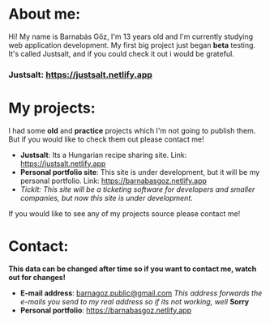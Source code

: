 # About me:
Hi! My name is Barnabás Gőz, I'm 13 years old and I'm currently studying web application development. My first big project just began **beta** testing. It's called Justsalt, and if you could check it out i would be grateful. 
### Justsalt: https://justsalt.netlify.app

# My projects:
I had some **old** and **practice** projects which I'm not going to publish them. But if you would like to check them out please contact me!
- **Justsalt**: Its a Hungarian recipe sharing site. Link: https://justsalt.netlify.app
- **Personal portfolio site**: This site is under development, but it will be my personal portfolio. Link: https://barnabasgoz.netlify.app
- _TickIt: This site will be a ticketing software for developers and smaller companies, but now this site is under development._

If you would like to see any of my projects source please contact me!

# Contact:
**This data can be changed after time so if you want to contact me, watch out for changes!**
- **E-mail address**: barnagoz.public@gmail.com _This address forwards the e-mails you send to my real address so if its not working, well_ **Sorry**
- **Personal portfolio**: https://barnabasgoz.netlify.app
